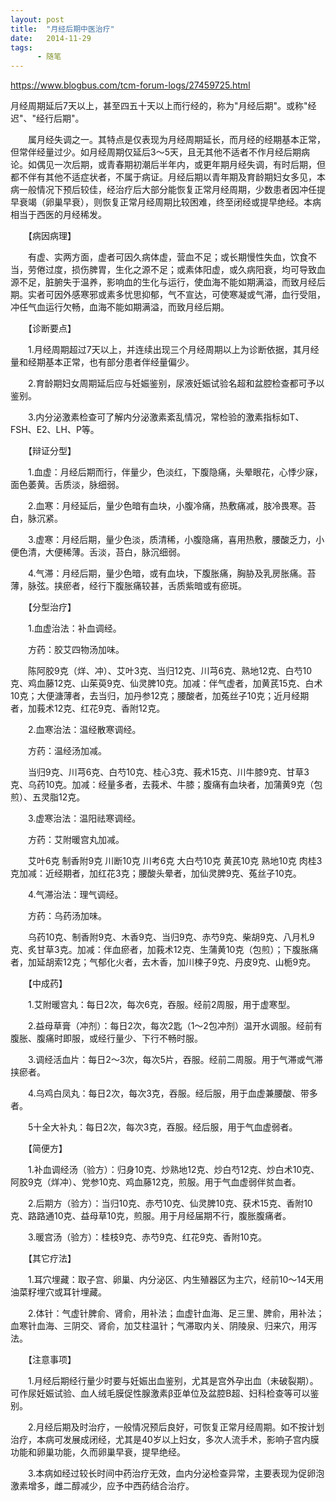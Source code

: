 ```yaml
---
layout: post
title:  "月经后期中医治疗"
date:   2014-11-29
tags:
      - 随笔
---
```



https://www.blogbus.com/tcm-forum-logs/27459725.html



月经周期延后7天以上，甚至四五十天以上而行经的，称为"月经后期"。或称"经迟"、"经行后期"。

　　属月经失调之一。其特点是仅表现为月经周期延长，而月经的经期基本正常，但常伴经量过少。如月经周期仅延后3～5天，且无其他不适者不作月经后期病论。如偶见一次后期，或青春期初潮后半年内，或更年期月经失调，有时后期，但都不伴有其他不适症状者，不属于病证。月经后期以青年期及育龄期妇女多见，本病一般情况下预后较佳，经治疗后大部分能恢复正常月经周期，少数患者因冲任提早衰竭（卵巢早衰），则恢复正常月经周期比较困难，终至闭经或提早绝经。本病相当于西医的月经稀发。

　　【病因病理】

　　有虚、实两方面，虚者可因久病体虚，营血不足；或长期慢性失血，饮食不当，劳倦过度，损伤脾胃，生化之源不足；或素体阳虚，或久病阳衰，均可导致血源不足，脏腑失于温养，影响血的生化与运行，使血海不能如期满溢，而致月经后期。实者可因外感寒邪或素多忧思抑郁，气不宣达，可使寒凝或气滞，血行受阻，冲任气血运行欠畅，血海不能如期满溢，而致月经后期。

　　【诊断要点】

　　1.月经周期超过7天以上，并连续出现三个月经周期以上为诊断依据，其月经量和经期基本正常，也有部分患者伴经量偏少。

　　2.育龄期妇女周期延后应与妊娠鉴别，尿液妊娠试验名超和盆腔检查都可予以鉴别。

　　3.内分泌激素检查可了解内分泌激素紊乱情况，常检验的激素指标如T、FSH、E2、LH、P等。

　　【辩证分型】

　　1.血虚：月经后期而行，伴量少，色淡红，下腹隐痛，头晕眼花，心悸少寐，面色萎黄。舌质淡，脉细弱。

　　2.血寒：月经延后，量少色暗有血块，小腹冷痛，热敷痛减，肢冷畏寒。苔白，脉沉紧。

　　3.虚寒：月经后期，量少色淡，质清稀，小腹隐痛，喜用热敷，腰酸乏力，小便色清，大便稀薄。舌淡，苔白，脉沉细弱。

　　4.气滞：月经后期，量少色暗，或有血块，下腹胀痛，胸胁及乳房胀痛。苔薄，脉弦。挟瘀者，经行下腹胀痛较甚，舌质紫暗或有瘀斑。

　　【分型治疗】

　　1.血虚治法：补血调经。

　　方药：胶艾四物汤加味。

　　陈阿胶9克（烊、冲）、艾叶3克、当归12克、川芎6克、熟地12克、白芍10克、鸡血藤12克、山茱萸9克、仙灵脾10克。加减：伴气虚者，加黄芪15克、白术10克；大便溏薄者，去当归，加丹参12克；腰酸者，加菟丝子10克；近月经期者，加莪术12克、红花9克、香附12克。

　　2.血寒治法：温经散寒调经。

　　方药：温经汤加减。

　　当归9克、川芎6克、白芍10克、桂心3克、莪术15克、川牛膝9克、甘草3克、乌药10克。加减：经量多者，去莪术、牛膝；腹痛有血块者，加蒲黄9克（包煎）、五灵脂12克。

　　3.虚寒治法：温阳祛寒调经。

　　方药：艾附暖宫丸加减。

　　艾叶6克 制香附9克 川断10克 川考6克 大白芍10克 黄芪10克 熟地10克
肉桂3克加减：近经期者，加红花3克；腰酸头晕者，加仙灵脾9克、菟丝子10克。

　　4.气滞治法：理气调经。

　　方药：乌药汤加味。

　　乌药10克、制香附9克、木香9克、当归9克、赤芍9克、柴胡9克、八月札9克、炙甘草3克。加减：伴血瘀者，加莪术12克、生蒲黄10克（包煎）；下腹胀痛者，加延胡索12克；气郁化火者，去木香，加川楝子9克、丹皮9克、山栀9克。

　　【中成药】

　　1.艾附暖宫丸：每日2次，每次6克，吞服。经前2周服，用于虚寒型。

　　2.益母草膏（冲剂）：每日2次，每次2匙（1～2包冲剂）温开水调服。经前有腹胀、腹痛时即服，或经行量少、下行不畅时服。

　　3.调经活血片：每日2～3次，每次5片，吞服。经前二周服。用于气滞或气滞挟瘀者。

　　4.乌鸡白凤丸：每日2次，每次3克，吞服。经后服，用于血虚兼腰酸、带多者。

　　5十全大补丸：每日2次，每次3克，吞服。经后服，用于气血虚弱者。

　　【简便方】

　　1.补血调经汤（验方）：归身10克、炒熟地12克、炒白芍12克、炒白术10克、阿胶9克（烊冲）、党参10克、鸡血藤12克，煎服。用于气血虚弱伴贫血者。

　　2.后期方（验方）：当归10克、赤芍10克、仙灵脾10克、获术15克、香附10克、路路通10克、益母草10克，煎服。用于月经届期不行，腹胀腹痛者。

　　3.暖宫汤（验方）：桂枝9克、赤芍9克、红花9克、香附10克。

　　【其它疗法】

　　1.耳穴埋藏：取子宫、卵巢、内分泌区、内生殖器区为主穴，经前10～14天用油菜籽埋穴或耳针埋藏。

　　2.体针：气虚针脾俞、肾俞，用补法；血虚针血海、足三里、脾俞，用补法；血寒针血海、三阴交、肾俞，加艾柱温针；气滞取内关、阴陵泉、归来穴，用泻法。

　　【注意事项】

　　1.月经后期经行量少时要与妊娠出血鉴别，尤其是宫外孕出血（未破裂期）。可作尿妊娠试验、血人绒毛膜促性腺激素β亚单位及盆腔B超、妇科检查等可以鉴别。

　　2.月经后期及时治疗，一般情况预后良好，可恢复正常月经周期。如不按计划治疗，本病可发展成闭经，尤其是40岁以上妇女，多次人流手术，影响子宫内膜功能和卵巢功能，久而卵巢早衰，提早绝经。

　　3.本病如经过较长时间中药治疗无效，血内分泌检查异常，主要表现为促卵泡激素增多，雌二醇减少，应予中西药结合治疗。



